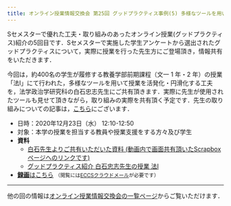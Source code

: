```yaml
---
title: オンライン授業情報交換会 第25回 グッドプラクティス事例(5) 多様なツールを用いて授業を活発化・円滑化する工夫
---
```


Sセメスターで優れた工夫・取り組みのあったオンライン授業(グッドプラクティス)紹介の5回目です．Sセメスターで実施した学生アンケートから選出されたグッドプラクティスについて，実際に授業を行った先生方にご登場頂き，情報共有をいただきます．

今回は，約400名の学生が履修する教養学部前期課程（文一 1 年・2 年）の授業「法Ⅰ」にて行われた，多様なツールを用いて授業を活発化・円滑化する工夫を，法学政治学研究科の白石忠志先生にご共有頂きます．実際に先生が使用されたツールも見せて頂きながら，取り組みの実際を共有頂く予定です．先生の取り組みについての記事は，[こちら](/good-practice/interview/shiraishi)にございます．

- 日時：2020年12月23日（水） 12:10-12:50
- 対象：本学の授業を担当する教員や授業支援をする方々及び学生
- **資料**
    - [白石先生よりご共有いただいた資料 (動画内で画面共有頂いたScrapboxページへのリンクです)](https://tinyurl.com/y9lxq2wu)
    - [グッドプラクティス紹介 白石忠志先生の授業 法Ⅰ](/good-practice/interview/shiraishi)
- [**録画**はこちら](https://sites.google.com/g.ecc.u-tokyo.ac.jp/utelecon-movies/events-luncheon-2020A/2020-12-23) <small>（閲覧には[ECCSクラウドメール](/eccs_cloud_email)が必要です）</small>

---

他の回の情報は[オンライン授業情報交換会の一覧ページ](/events/luncheon/)からご覧いただけます．

